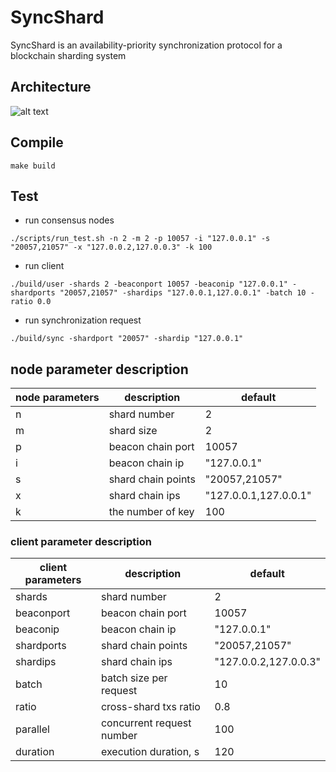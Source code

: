 # SyncShard
SyncShard is an availability-priority synchronization protocol for a blockchain sharding system

## Architecture
![alt text](https://github.com/EtherCS/SyncShard/blob/master/figure/architecture.png.jpg?raw=true)
## Compile
```
make build
```
## Test

- run consensus nodes
```
./scripts/run_test.sh -n 2 -m 2 -p 10057 -i "127.0.0.1" -s "20057,21057" -x "127.0.0.2,127.0.0.3" -k 100
```
- run client
```
./build/user -shards 2 -beaconport 10057 -beaconip "127.0.0.1" -shardports "20057,21057" -shardips "127.0.0.1,127.0.0.1" -batch 10 -ratio 0.0
```

- run synchronization request
```
./build/sync -shardport "20057" -shardip "127.0.0.1"
```

## node parameter description

| node parameters | description        | default               |
|-----------------|--------------------|-----------------------|
| n               | shard number       | 2                     |
| m               | shard size         | 2                     |
| p               | beacon chain port  | 10057                 |
| i               | beacon chain ip    | "127.0.0.1"           |
| s               | shard chain points | "20057,21057"         |
| x               | shard chain ips    | "127.0.0.1,127.0.0.1" |
| k               | the number of key  | 100 |

### client parameter description

| client parameters | description               | default               |
|-------------------|---------------------------|-----------------------|
| shards            | shard number              | 2                     |
| beaconport        | beacon chain port         | 10057                 |
| beaconip          | beacon chain ip           | "127.0.0.1"           |
| shardports        | shard chain points        | "20057,21057"         |
| shardips          | shard chain ips           | "127.0.0.2,127.0.0.3" |
| batch             | batch size per request    | 10                    |
| ratio             | cross-shard txs ratio     | 0.8                   |
| parallel          | concurrent request number | 100                   |
| duration          | execution duration, s     | 120                   |